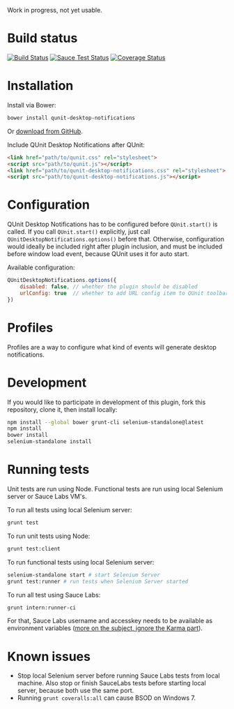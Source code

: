 Work in progress, not yet usable.

Build status
============
[![Build Status](https://travis-ci.org/cezarykluczynski/qunit-desktop-notifications.svg?branch=master)](https://travis-ci.org/cezarykluczynski/qunit-desktop-notifications)
[![Sauce Test Status](https://saucelabs.com/buildstatus/qunit-dn)](https://saucelabs.com/u/qunit-dn)
[![Coverage Status](https://coveralls.io/repos/cezarykluczynski/qunit-desktop-notifications/badge.svg)](https://coveralls.io/r/cezarykluczynski/qunit-desktop-notifications)

Installation
============
Install via Bower:
```sh
bower install qunit-desktop-notifications
```

Or [download from GitHub](https://github.com/cezarykluczynski/qunit-desktop-notifications/tree/master/src).

Include QUnit Desktop Notifications after QUnit:
```html
<link href="path/to/qunit.css" rel="stylesheet">
<script src="path/to/qunit.js"></script>
<link href="path/to/qunit-desktop-notifications.css" rel="stylesheet">
<script src="path/to/qunit-desktop-notifications.js"></script>
```

Configuration
=============
QUnit Desktop Notifications has to be configured before <code>QUnit.start()</code> is called.
If you call <code>QUnit.start()</code> explicitly, just call <code>QUnitDesktopNotifications.options()</code>
before that. Otherwise, configuration would ideally be included right after plugin inclusion,
and must be included before window load event, because QUnit uses it for auto start.

Available configuration:

```javascript
QUnitDesktopNotifications.options({
	disabled: false, // whether the plugin should be disabled
	urlConfig: true  // whether to add URL config item to QUnit toolbar
})
```

Profiles
========
Profiles are a way to configure what kind of events will generate desktop notifications.

Development
===========
If you would like to participate in development of this plugin, fork this repository,
clone it, then install locally:

```sh
npm install --global bower grunt-cli selenium-standalone@latest
npm install
bower install
selenium-standalone install
```

Running tests
=============
Unit tests are run using Node. Functional tests are run using local Selenium server
or Sauce Labs VM's.

To run all tests using local Selenium server:
```sh
grunt test
```

To run unit tests using Node:
```sh
grunt test:client
```

To run functional tests using local Selenium server:
```sh
selenium-standalone start # start Selenium Server
grunt test:runner # run tests when Selenium Server started
```

To run all test using Sauce Labs:
```sh
grunt intern:runner-ci
```
For that, Sauce Labs username and accesskey needs to be available as environment variables ([more on the subject, ignore the Karma part](https://docs.saucelabs.com/tutorials/js-unit-testing/#running-karma-with-the-karma-sauce-launcher-https-github-com-karma-runner-karma-sauce-launcher-plugin)).

Known issues
============
* Stop local Selenium server before running Sauce Labs tests from local machine.
Also stop or finish SauceLabs tests before starting local server, because both use the same port.
* Running <code>grunt coveralls:all</code> can cause BSOD on Windows 7.